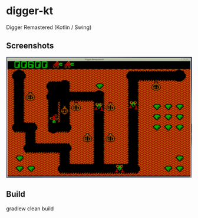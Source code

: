 # digger-kt
Digger Remastered (Kotlin / Swing)

## Screenshots
![Screenshot1](/wiki/screenshot1.png?raw=true)

## Build
gradlew clean build

